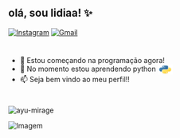 ## olá, sou lidiaa! ✨
[![Instagram](https://img.shields.io/badge/Instagram-344052?style=for-the-badge&logo=instagram&logoColor=white)](https://www.instagram.com/_lidiaamaria/)
[![Gmail](https://img.shields.io/badge/Gmail-344052?style=for-the-badge&logo=gmail&logoColor=white)](lidia.maria.lucas.lopes@gmail.com)
#
- 🌻 Estou começando na programação agora!
- 🌱 No momento estou aprendendo python   <img align="center" alt="Python" height="20" width="30" src="https://raw.githubusercontent.com/devicons/devicon/master/icons/python/python-original.svg">
- 📫 Seja bem vindo ao meu perfil!!
#
![ayu-mirage](https://github-readme-stats.vercel.app/api?username=lidia-mariaa&show_icons=true&hide=contribs,prs&cache_seconds=86400&theme=ayu-mirage)
<!-- GIF -->
<p align="">
  <img src="https://github.com/VariableBee/VariableBee/assets/77739311/4e9f41af-6b57-49a7-b15a-74322e96b4d7" alt="Imagem">
</p>
